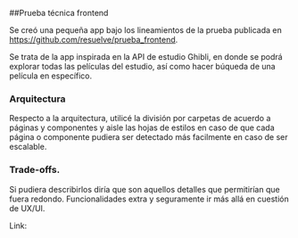 ##Prueba técnica frontend

Se creó una pequeña app bajo los lineamientos de la prueba publicada en https://github.com/resuelve/prueba_frontend.

Se trata de la app inspirada en la API de estudio Ghibli, en donde se podrá explorar todas las películas del estudio, así como hacer búqueda de una película en específico.

### Arquitectura
Respecto a la arquitectura, utilicé la división por carpetas de acuerdo a páginas y componentes y aisle las hojas de estilos en caso de que cada página o componente pudiera ser detectado más facilmente en caso de ser escalable.

### Trade-offs.
Si pudiera describirlos diría que son aquellos detalles que permitirían que fuera redondo.
Funcionalidades extra y seguramente ir más allá en cuestión de UX/UI.

Link: